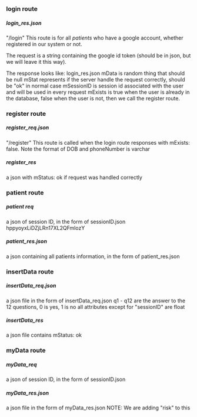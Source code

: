 ### login route
##### login_res.json
"/login"
This route is for all *patients* who have a google account, whether registered in our system or not.

The request is a string containing the google id token (should be in json, but we will leave it this way).

The response looks like: login_res.json
mData is random thing that should be null
mStat represents if the server handle the request correctly, should be "ok" in normal case
mSessionID is session id associated with the user and will be used in every request
mExists is true when the user is already in the database, false when the user is not, then we call the register route.

### register route
##### register_req.json
"/register"
This route is called when the login route responses with mExists: false.
Note the format of DOB and phoneNumber is varchar

##### register_res
a json with mStatus: ok if request was handled correctly

###  patient route
##### patient req
a json of session ID, in the form of sessionID.json
hppyoyxLiDZjLRn17XL2QFmlozY

##### patient_res.json
a json containing all patients information, in the form of patient_res.json

### insertData route
##### insertData_req.json
a json file in the form of insertData_req.json
q1 - q12 are the answer to the 12 questions, 0 is yes, 1 is no
all attributes except for "sessionID" are float

##### insertData_res
a json file contains mStatus: ok

### myData route
##### myData_req
a json of session ID, in the form of sessionID.json

##### myData_res.json
a json file in the form of myData_res.json
NOTE: We are adding "risk" to this


